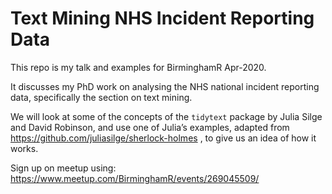 
<!-- README.md is generated from README.Rmd. Please edit that file -->

# Text Mining NHS Incident Reporting Data

<!-- badges: start -->

<!-- badges: end -->

This repo is my talk and examples for BirminghamR Apr-2020.

It discusses my PhD work on analysing the NHS national incident
reporting data, specifically the section on text mining.

We will look at some of the concepts of the `tidytext` package by Julia
Silge and David Robinson, and use one of Julia’s examples, adapted from
<https://github.com/juliasilge/sherlock-holmes> , to give us an idea of
how it works.

Sign up on meetup using:
<https://www.meetup.com/BirminghamR/events/269045509/>
